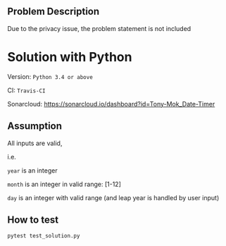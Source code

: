 ## Problem Description

Due to the privacy issue, the problem statement is not included

 # Solution with Python
Version:
```Python 3.4 or above```

CI:
```Travis-CI```

Sonarcloud:
https://sonarcloud.io/dashboard?id=Tony-Mok_Date-Timer

## Assumption
All inputs are valid,

i.e.

```year``` is an integer

```month``` is an integer in valid range: [1-12]

```day``` is an integer with valid range (and leap year is handled by user input)

## How to test
```pytest test_solution.py```

